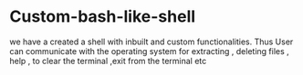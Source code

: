 # Custom-bash-like-shell
we have a created a shell with inbuilt and custom functionalities. Thus User can communicate with the operating system for extracting , deleting files , help , to clear the terminal ,exit from the terminal etc 
